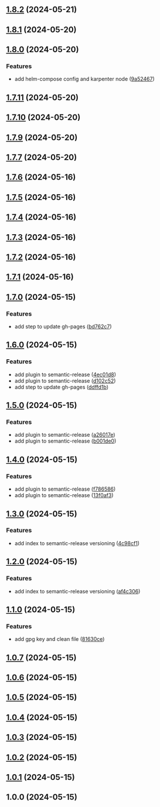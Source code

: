 ## [1.8.2](https://github.com/LerianStudio/midaz-helm/compare/v1.8.1...v1.8.2) (2024-05-21)

## [1.8.1](https://github.com/LerianStudio/midaz-helm/compare/v1.8.0...v1.8.1) (2024-05-20)

## [1.8.0](https://github.com/LerianStudio/midaz-helm/compare/v1.7.11...v1.8.0) (2024-05-20)


### Features

* add helm-compose config and karpenter node ([9a52467](https://github.com/LerianStudio/midaz-helm/commit/9a52467339718fd820e76355e97113cb6104fc2c))

## [1.7.11](https://github.com/LerianStudio/midaz-helm/compare/v1.7.10...v1.7.11) (2024-05-20)

## [1.7.10](https://github.com/LerianStudio/midaz-helm/compare/v1.7.9...v1.7.10) (2024-05-20)

## [1.7.9](https://github.com/LerianStudio/midaz-helm/compare/v1.7.8...v1.7.9) (2024-05-20)

## [1.7.7](https://github.com/LerianStudio/midaz-helm/compare/v1.7.6...v1.7.7) (2024-05-20)

## [1.7.6](https://github.com/LerianStudio/midaz-helm/compare/v1.7.5...v1.7.6) (2024-05-16)

## [1.7.5](https://github.com/LerianStudio/midaz-helm/compare/v1.7.4...v1.7.5) (2024-05-16)

## [1.7.4](https://github.com/LerianStudio/midaz-helm/compare/v1.7.3...v1.7.4) (2024-05-16)

## [1.7.3](https://github.com/LerianStudio/midaz-helm/compare/v1.7.2...v1.7.3) (2024-05-16)

## [1.7.2](https://github.com/LerianStudio/midaz-helm/compare/v1.7.1...v1.7.2) (2024-05-16)

## [1.7.1](https://github.com/LerianStudio/midaz-helm/compare/v1.7.0...v1.7.1) (2024-05-16)

## [1.7.0](https://github.com/LerianStudio/midaz-helm/compare/v1.6.0...v1.7.0) (2024-05-15)


### Features

* add step to update gh-pages ([bd762c7](https://github.com/LerianStudio/midaz-helm/commit/bd762c72ead853758a349d52913a63b45ed40a5c))

## [1.6.0](https://github.com/LerianStudio/midaz-helm/compare/v1.5.0...v1.6.0) (2024-05-15)


### Features

* add plugin to semantic-release ([4ec01d8](https://github.com/LerianStudio/midaz-helm/commit/4ec01d8aceef35145239ae5b513977531798b329))
* add plugin to semantic-release ([d102c52](https://github.com/LerianStudio/midaz-helm/commit/d102c52039f5c1262f9dc00eb07728d226e656ef))
* add step to update gh-pages ([ddffd1b](https://github.com/LerianStudio/midaz-helm/commit/ddffd1b3dfbd179e26958361965f93a62273af07))

## [1.5.0](https://github.com/LerianStudio/midaz-helm/compare/v1.4.0...v1.5.0) (2024-05-15)


### Features

* add plugin to semantic-release ([a26017e](https://github.com/LerianStudio/midaz-helm/commit/a26017e363c87530e30e96e9b5fdc2581c19bb49))
* add plugin to semantic-release ([b001de0](https://github.com/LerianStudio/midaz-helm/commit/b001de0f2fad2b2b1cf05b5c0db9f48aa1af5265))

## [1.4.0](https://github.com/LerianStudio/midaz-helm/compare/v1.3.0...v1.4.0) (2024-05-15)


### Features

* add plugin to semantic-release ([f786586](https://github.com/LerianStudio/midaz-helm/commit/f7865866e41aad38bdf343e45fce351fa2af2a9b))
* add plugin to semantic-release ([13f0af3](https://github.com/LerianStudio/midaz-helm/commit/13f0af38e59cf9fb7a3596293a83dd3e6b9757a0))

## [1.3.0](https://github.com/LerianStudio/midaz-helm/compare/v1.2.0...v1.3.0) (2024-05-15)


### Features

* add index to semantic-release versioning ([4c98cf1](https://github.com/LerianStudio/midaz-helm/commit/4c98cf120e280bcdb252fed83aab285f1fa0f5e8))

## [1.2.0](https://github.com/LerianStudio/midaz-helm/compare/v1.1.0...v1.2.0) (2024-05-15)


### Features

* add index to semantic-release versioning ([af4c306](https://github.com/LerianStudio/midaz-helm/commit/af4c306d8e6ece405b451407c941eb1bf4eff5bd))

## [1.1.0](https://github.com/LerianStudio/midaz-helm/compare/v1.0.7...v1.1.0) (2024-05-15)


### Features

* add gpg key and clean file ([81630ce](https://github.com/LerianStudio/midaz-helm/commit/81630ce857b0e00600b63d602c3dec4df45eab61))

## [1.0.7](https://github.com/LerianStudio/midaz-helm/compare/v1.0.6...v1.0.7) (2024-05-15)

## [1.0.6](https://github.com/LerianStudio/midaz-helm/compare/v1.0.5...v1.0.6) (2024-05-15)

## [1.0.5](https://github.com/LerianStudio/midaz-helm/compare/v1.0.4...v1.0.5) (2024-05-15)

## [1.0.4](https://github.com/LerianStudio/midaz-helm/compare/v1.0.3...v1.0.4) (2024-05-15)

## [1.0.3](https://github.com/LerianStudio/midaz-helm/compare/v1.0.2...v1.0.3) (2024-05-15)

## [1.0.2](https://github.com/LerianStudio/midaz-helm/compare/v1.0.1...v1.0.2) (2024-05-15)

## [1.0.1](https://github.com/LerianStudio/midaz-helm/compare/v1.0.0...v1.0.1) (2024-05-15)

## 1.0.0 (2024-05-15)
